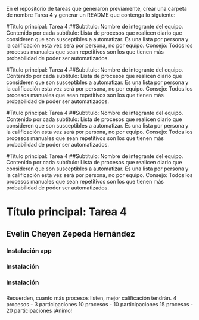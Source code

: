 En el repositorio de tareas que generaron previamente, crear una carpeta de nombre Tarea 4 y generar un README que contenga lo siguiente: 

#Título principal: Tarea 4
##Subtítulo: Nombre de integrante del equipo. 
Contenido por cada subtítulo: Lista de procesos que realicen diario que consideren que son susceptibles a automatizar. Es una lista por persona y la calificación esta vez será por persona, no por equipo. 
Consejo: Todos los procesos manuales que sean repetitivos son los que tienen más probabilidad de poder ser automatizados.

#Título principal: Tarea 4
##Subtítulo: Nombre de integrante del equipo. 
Contenido por cada subtítulo: Lista de procesos que realicen diario que consideren que son susceptibles a automatizar. Es una lista por persona y la calificación esta vez será por persona, no por equipo. 
Consejo: Todos los procesos manuales que sean repetitivos son los que tienen más probabilidad de poder ser automatizados.

#Título principal: Tarea 4
##Subtítulo: Nombre de integrante del equipo. 
Contenido por cada subtítulo: Lista de procesos que realicen diario que consideren que son susceptibles a automatizar. Es una lista por persona y la calificación esta vez será por persona, no por equipo. 
Consejo: Todos los procesos manuales que sean repetitivos son los que tienen más probabilidad de poder ser automatizados.

#Título principal: Tarea 4
##Subtítulo: Nombre de integrante del equipo. 
Contenido por cada subtítulo: Lista de procesos que realicen diario que consideren que son susceptibles a automatizar. Es una lista por persona y la calificación esta vez será por persona, no por equipo. 
Consejo: Todos los procesos manuales que sean repetitivos son los que tienen más probabilidad de poder ser automatizados.

# Título principal: Tarea 4
## Evelin Cheyen Zepeda Hernández

### Instalación app
### Instalación 
### Instalación
### 
###



Recuerden, cuanto más procesos listen, mejor calificación tendrán.
4 procesos - 3 participaciones
10 procesos - 10 participaciones
15 procesos - 20 participaciones
¡Ánimo!
